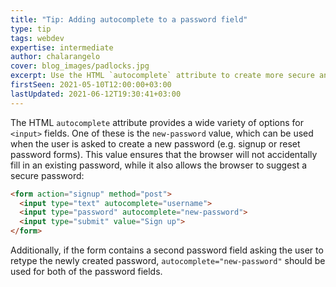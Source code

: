 ```yaml
---
title: "Tip: Adding autocomplete to a password field"
type: tip
tags: webdev
expertise: intermediate
author: chalarangelo
cover: blog_images/padlocks.jpg
excerpt: Use the HTML `autocomplete` attribute to create more secure and accessible password fields.
firstSeen: 2021-05-10T12:00:00+03:00
lastUpdated: 2021-06-12T19:30:41+03:00
---
```


The HTML `autocomplete` attribute provides a wide variety of options for `<input>` fields. One of these is the `new-password` value, which can be used when the user is asked to create a new password (e.g. signup or reset password forms). This value ensures that the browser will not accidentally fill in an existing password, while it also allows the browser to suggest a secure password:

```html
<form action="signup" method="post">
  <input type="text" autocomplete="username">
  <input type="password" autocomplete="new-password">
  <input type="submit" value="Sign up">
</form>
```

Additionally, if the form contains a second password field asking the user to retype the newly created password, `autocomplete="new-password"` should be used for both of the password fields.

